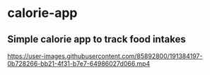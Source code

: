 # calorie-app

## Simple calorie app to track food intakes

https://user-images.githubusercontent.com/85892800/191384197-0b728266-bb21-4f31-b7e7-64986027d066.mp4

